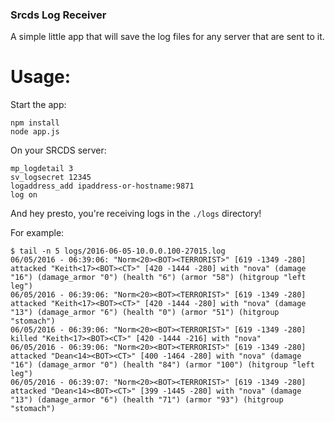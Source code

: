 ### Srcds Log Receiver

A simple little app that will save the log files for any server that are 
sent to it. 

# Usage:

Start the app:
```
npm install
node app.js
```

On your  SRCDS server:
```
mp_logdetail 3
sv_logsecret 12345
logaddress_add ipaddress-or-hostname:9871
log on
```
And hey presto, you're receiving logs in the `./logs` directory!

For example:

```
$ tail -n 5 logs/2016-06-05-10.0.0.100-27015.log
06/05/2016 - 06:39:06: "Norm<20><BOT><TERRORIST>" [619 -1349 -280] attacked "Keith<17><BOT><CT>" [420 -1444 -280] with "nova" (damage "16") (damage_armor "0") (health "6") (armor "58") (hitgroup "left leg")
06/05/2016 - 06:39:06: "Norm<20><BOT><TERRORIST>" [619 -1349 -280] attacked "Keith<17><BOT><CT>" [420 -1444 -280] with "nova" (damage "13") (damage_armor "6") (health "0") (armor "51") (hitgroup "stomach")
06/05/2016 - 06:39:06: "Norm<20><BOT><TERRORIST>" [619 -1349 -280] killed "Keith<17><BOT><CT>" [420 -1444 -216] with "nova"
06/05/2016 - 06:39:06: "Norm<20><BOT><TERRORIST>" [619 -1349 -280] attacked "Dean<14><BOT><CT>" [400 -1464 -280] with "nova" (damage "16") (damage_armor "0") (health "84") (armor "100") (hitgroup "left leg")
06/05/2016 - 06:39:07: "Norm<20><BOT><TERRORIST>" [619 -1349 -280] attacked "Dean<14><BOT><CT>" [399 -1445 -280] with "nova" (damage "13") (damage_armor "6") (health "71") (armor "93") (hitgroup "stomach")
```
